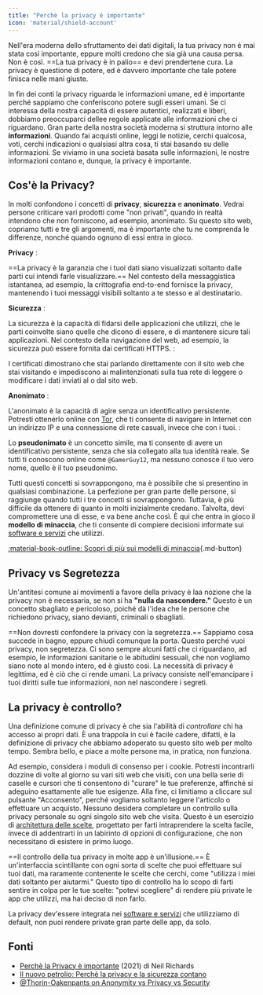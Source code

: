 ```yaml
---
title: "Perchè la privacy è importante"
icon: 'material/shield-account'
---
```


Nell'era moderna dello sfruttamento dei dati digitali, la tua privacy non è mai stata così importante, eppure molti credono che sia già una causa persa. Non è così. ==La tua privacy è in palio== e devi prendertene cura. La privacy è questione di potere, ed è davvero importante che tale potere finisca nelle mani giuste.

In fin dei conti la privacy riguarda le informazioni umane, ed è importante perché sappiamo che conferiscono potere sugli esseri umani. Se ci interessa della nostra capacità di essere autentici, realizzati e liberi, dobbiamo preoccuparci dellee regole applicate alle informazioni che ci riguardano. Gran parte della nostra società moderna si struttura intorno alle **informazioni**. Quando fai acquisti online, leggi le notizie, cerchi qualcosa, voti, cerchi indicazioni o qualsiasi altra cosa, ti stai basando su delle informazioni. Se viviamo in una società basata sulle informazioni, le nostre informazioni contano e, dunque, la privacy è importante.

## Cos'è la Privacy?

In molti confondono i concetti di **privacy**, **sicurezza** e **anonimato**. Vedrai persone criticare vari prodotti come "non privati", quando in realtà intendono che non forniscono, ad esempio, anonimato. Su questo sito web, copriamo tutti e tre gli argomenti, ma è importante che tu ne comprenda le differenze, nonché quando ognuno di essi entra in gioco.

**Privacy**
:

==La privacy è la garanzia che i tuoi dati siano visualizzati soltanto dalle parti cui intendi farle visualizzare.== Nel contesto della messaggistica istantanea, ad esempio, la crittografia end-to-end fornisce la privacy, mantenendo i tuoi messaggi visibili soltanto a te stesso e al destinatario.

**Sicurezza**
:

La sicurezza è la capacità di fidarsi delle applicazioni che utilizzi, che le parti coinvolte siano quelle che dicono di essere, e di mantenere sicure tali applicazioni. Nel contesto della navigazione del web, ad esempio, la sicurezza può essere fornita dai certificati HTTPS.
:

I certificati dimostrano che stai parlando direttamente con il sito web che stai visitando e impediscono ai malintenzionati sulla tua rete di leggere o modificare i dati inviati al o dal sito web.

**Anonimato**
:

L'anonimato è la capacità di agire senza un identificativo persistente. Potresti ottenerlo online con [Tor](../tor.md), che ti consente di navigare in Internet con un indirizzo IP e una connessione di rete casuali, invece che con i tuoi.
:

Lo **pseudonimato** è un concetto simile, ma ti consente di avere un identificativo persistente, senza che sia collegato alla tua identità reale. Se tutti ti conoscono online come `@GamerGuy12`, ma nessuno conosce il tuo vero nome, quello è il tuo pseudonimo.

Tutti questi concetti si sovrappongono, ma è possibile che si presentino in qualsiasi combinazione. La perfezione per gran parte delle persone, si raggiunge quando tutti i tre concetti si sovrappongono. Tuttavia, è più difficile da ottenere di quanto in molti inizialmente credano. Talvolta, devi compromettere una di esse, e va bene anche così. È qui che entra in gioco il **modello di minaccia**, che ti consente di compiere decisioni informate sui [software e servizi](../tools.md) che utilizzi.

[:material-book-outline: Scopri di più sui modelli di minaccia](threat-modeling.md ""){.md-button}

## Privacy vs Segretezza

Un'antitesi comune ai movimenti a favore della privacy è laa nozione che la privacy non è necessaria, se non si ha **"nulla da nascondere."** Questo è un concetto sbagliato e pericoloso, poiché dà l'idea che le persone che richiedono privacy, siano devianti, criminali o sbagliati.

==Non dovresti confondere la privacy con la segretezza.== Sappiamo cosa succede in bagno, eppure chiudi comunque la porta. Questo perché vuoi privacy, non segretezza. Ci sono sempre alcuni fatti che ci riguardano, ad esempio, le informazioni sanitarie o le abitudini sessuali, che non vogliamo siano note al mondo intero, ed è giusto così. La necessità di privacy è legittima, ed è ciò che ci rende umani. La privacy consiste nell'emancipare i tuoi diritti sulle tue informazioni, non nel nascondere i segreti.

## La privacy è controllo?

Una definizione comune di privacy è che sia l'abilità di *controllare* chi ha accesso ai propri dati. È una trappola in cui è facile cadere, difatti, è la definizione di privacy che abbiamo adoperato su questo sito web per molto tempo. Sembra bello, e piace a molte persone ma, in pratica, non funziona.

Ad esempio, considera i moduli di consenso per i cookie. Potresti incontrarli dozzine di volte al giorno su vari siti web che visiti, con una bella serie di caselle e cursori che ti consentono di "curare" le tue preferenze, affinché si adeguino esattamente alle tue esigenze. Alla fine, ci limitiamo a cliccare sul pulsante "Acconsento", perché vogliamo soltanto leggere l'articolo o effettuare un acquisto. Nessuno desidera completare un controllo sulla privacy personale su ogni singolo sito web che visita. Questo è un esercizio di [architettura delle scelte](https://en.wikipedia.org/wiki/Choice_architecture), progettato per farti intraprendere la scelta facile, invece di addentrarti in un labirinto di opzioni di configurazione, che non necessitano di esistere in primo luogo.

==Il controllo della tua privacy in molte app è un'illusione.== È un'interfaccia scintillante con ogni sorta di scelte che puoi effettuare sui tuoi dati, ma raramente contenente le scelte che cerchi, come "utilizza i miei dati soltanto per aiutarmi." Questo tipo di controllo ha lo scopo di farti sentire in colpa per le tue scelte: "potevi scegliere" di rendere più private le app che utilizzi, ma hai deciso di non farlo.

La privacy dev'essere integrata nei [software e servizi](../tools.md) che utilizziamo di default, non puoi rendere private gran parte delle app, da solo.

## Fonti

- [Perchè la Privacy è importante](https://www.amazon.com/Why-Privacy-Matters-Neil-Richards/dp/0190939044) (2021) di Neil Richards
- [Il nuovo petrolio: Perchè la privacy e la sicurezza contano](https://thenewoil.org/en/guides/prologue/why/)
- [@Thorin-Oakenpants on Anonymity vs Privacy vs Security](https://code.privacyguides.dev/privacyguides/privacytools.io/issues/1760#issuecomment-10452)
